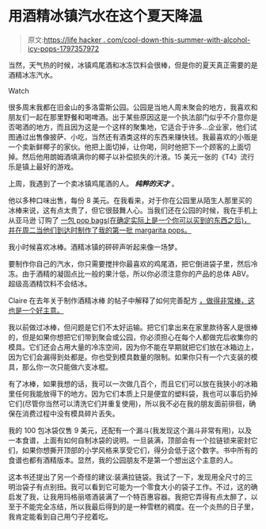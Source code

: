 # 用酒精冰镇汽水在这个夏天降温

> 原文:[https://life hacker . com/cool-down-this-summer-with-alcohol-icy-pops-1797357972](https://lifehacker.com/cool-down-this-summer-with-alcoholic-icy-pops-1797357972)

当然，天气热的时候，冰镇鸡尾酒和冰冻饮料会很棒，但是你的夏天真正需要的是酒精冰冻汽水。

Watch

很多周末我都在旧金山的多洛雷斯公园。公园是当地人周末聚会的地方，我喜欢和朋友们一起在那里野餐和喝啤酒。出于某些原因这是一个执法部门似乎不介意你是否喝酒的地方，而且因为这是一个这样的聚集地，它适合于许多…企业家，他们试图通过出售像披萨、小吃，当然还有酒类这样的东西来赚快钱。我最喜欢的小贩是一个卖新鲜椰子的家伙。他把上面切掉，让你喝，同时他把下一个顾客的上面切掉。然后他用朗姆酒填满你的椰子以补偿损失的汁液。15 美元一张的《T4》流行乐是镇上最好的游戏。

上周，我遇到了一个卖冰镇鸡尾酒的人。 ***纯粹的天才*** 。

他以多种口味出售，每份 8 美元。在我看来，对于你在公园里从陌生人那里买的冰棒来说，这有点太贵了，但它很鼓舞人心。当我们还在公园的时候，我在手机上从亚马逊 订购了 [一包 pop bags(在确定实际上是一个你可以买到的东西之后)，并在周二当他们到达时制作了我的第一批 margarita pops。](http://amzn.to/2haCBhd) 

我小时候喜欢冰棒。酒精冰镇的砰砰声听起来像一场梦。

要制作你自己的汽水，你只需要搅拌你最喜欢的鸡尾酒，把它倒进袋子里，然后冷冻。由于酒精的凝固点比一般的果汁低，所以你必须注意你的产品的总体 ABV。超级高酒精饮料不会结冰。

Claire 在去年关于制作酒精冰棒 的帖子中解释了如何完善配方 [，做得非常棒，这也是一个好主意。](https://lifehacker.com/how-to-turn-any-alcohol-you-like-into-tasty-frozen-pops-1782920583) 

我以前做过冰棒，但问题是它们不太好运输。把它们拿出来在家里款待客人是很棒的，但是如果你想把它们带到聚会或公园，你必须担心在每个人都做完后收集你的模具。它们还会占用大量的冷冻空间，因为你不能在早期就把它们放在冰箱边上，因为它们会漏得到处都是。你也受到模具数量的限制。如果你只有一个六支装的模具，那么你一次只能做六支冰棍。

有了冰棒，如果我想的话，我可以一次做几百个，而且它们可以放在我狭小的冰箱里任何我能放得下的地方。因为它们本质上只是便宜的塑料袋，我也可以事后扔掉它们(尽管你当然可以清洗它们并重复使用)，所以我不必在我的朋友面前徘徊，确保在消费过程中没有模具碎片丢失。

我的 100 包冰袋仅售 9 美元，还配有一个漏斗(我发现这个漏斗非常有用)，以及一本食谱，上面有如何自制冰袋的说明。一旦装满，顶部会有一个拉链锁来密封它们，如果你想撕开顶部的小学风格来享受它们，得分会低于这个数字。书中所有的食谱也都有酒精版本。显然，我的公园朋友不是第一个想出这个主意的人。

这本书还提出了另一个奇怪的建议:装满拉链袋。我试了一下，发现用全尺寸的三明治袋子有点别扭。我可以看到它可能为一个零食大小的袋子工作。不过，这的确启发了我，让我用玛格丽塔酒装满了一个特百惠容器。我把它弄得有点太醉了，以至于不能完全冻结，所以我最后得到的是一种雪糕的稠度。在一个炎热的日子里，我肯定能看到自己用勺子挖着吃。